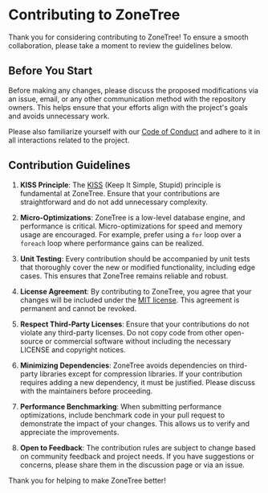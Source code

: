 # Contributing to ZoneTree

Thank you for considering contributing to ZoneTree! To ensure a smooth collaboration, please take a moment to review the guidelines below.

## Before You Start

Before making any changes, please discuss the proposed modifications via an issue, email, or any other communication method with the repository owners. This helps ensure that your efforts align with the project's goals and avoids unnecessary work.

Please also familiarize yourself with our [Code of Conduct](CODE_OF_CONDUCT.md) and adhere to it in all interactions related to the project.

## Contribution Guidelines

1. **KISS Principle**: The [KISS](https://en.wikipedia.org/wiki/KISS_principle) (Keep It Simple, Stupid) principle is fundamental at ZoneTree. Ensure that your contributions are straightforward and do not add unnecessary complexity.

2. **Micro-Optimizations**: ZoneTree is a low-level database engine, and performance is critical. Micro-optimizations for speed and memory usage are encouraged. For example, prefer using a `for` loop over a `foreach` loop where performance gains can be realized.

3. **Unit Testing**: Every contribution should be accompanied by unit tests that thoroughly cover the new or modified functionality, including edge cases. This ensures that ZoneTree remains reliable and robust.

4. **License Agreement**: By contributing to ZoneTree, you agree that your changes will be included under the [MIT license](LICENSE). This agreement is permanent and cannot be revoked.

5. **Respect Third-Party Licenses**: Ensure that your contributions do not violate any third-party licenses. Do not copy code from other open-source or commercial software without including the necessary LICENSE and copyright notices.

6. **Minimizing Dependencies**: ZoneTree avoids dependencies on third-party libraries except for compression libraries. If your contribution requires adding a new dependency, it must be justified. Please discuss with the maintainers before proceeding.

7. **Performance Benchmarking**: When submitting performance optimizations, include benchmark code in your pull request to demonstrate the impact of your changes. This allows us to verify and appreciate the improvements.

8. **Open to Feedback**: The contribution rules are subject to change based on community feedback and project needs. If you have suggestions or concerns, please share them in the discussion page or via an issue.

Thank you for helping to make ZoneTree better!

